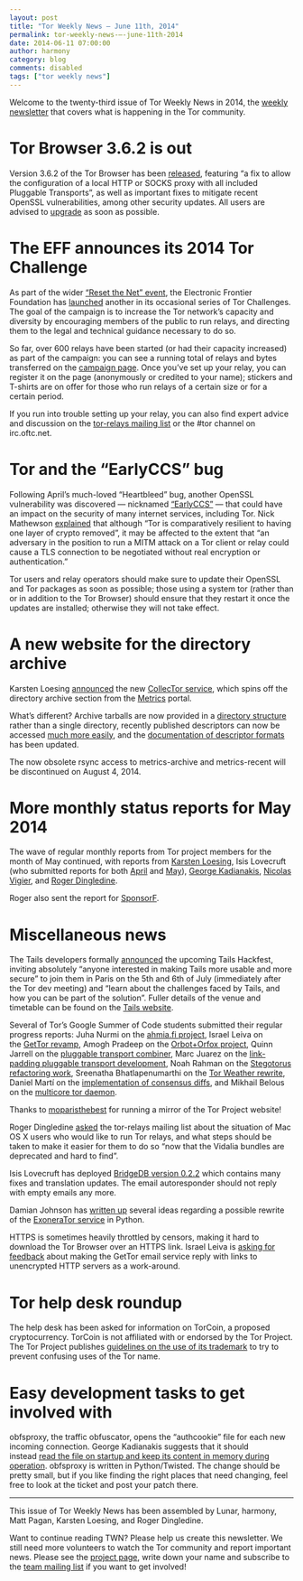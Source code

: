 ```yaml
---
layout: post
title: "Tor Weekly News — June 11th, 2014"
permalink: tor-weekly-news-—-june-11th-2014
date: 2014-06-11 07:00:00
author: harmony
category: blog
comments: disabled
tags: ["tor weekly news"]
---
```


Welcome to the twenty-third issue of Tor Weekly News in 2014, the [weekly newsletter](https://lists.torproject.org/cgi-bin/mailman/listinfo/tor-news) that covers what is happening in the Tor community.

Tor Browser 3.6.2 is out
========================

Version 3.6.2 of the Tor Browser has been [released](https://blog.torproject.org/blog/tor-browser-362-released), featuring “a fix to allow the configuration of a local HTTP or SOCKS proxy with all included Pluggable Transports”, as well as important fixes to mitigate recent OpenSSL vulnerabilities, among other security updates. All users are advised to [upgrade](https://www.torproject.org/download/download-easy.html) as soon as possible.

The EFF announces its 2014 Tor Challenge
========================================

As part of the wider [“Reset the Net” event](https://blog.torproject.org/blog/reset-net), the Electronic Frontier Foundation has [launched](https://blog.torproject.org/blog/tor-challenge-2014) another in its occasional series of Tor Challenges. The goal of the campaign is to increase the Tor network’s capacity and diversity by encouraging members of the public to run relays, and directing them to the legal and technical guidance necessary to do so.

So far, over 600 relays have been started (or had their capacity increased) as part of the campaign: you can see a running total of relays and bytes transferred on the [campaign page](https://www.eff.org/torchallenge/). Once you’ve set up your relay, you can register it on the page (anonymously or credited to your name); stickers and T-shirts are on offer for those who run relays of a certain size or for a certain period.

If you run into trouble setting up your relay, you can also find expert advice and discussion on the [tor-relays mailing list](https://lists.torproject.org/cgi-bin/mailman/listinfo/tor-relays) or the \#tor channel on irc.oftc.net.

Tor and the “EarlyCCS” bug
==========================

Following April’s much-loved “Heartbleed” bug, another OpenSSL vulnerability was discovered — nicknamed [“EarlyCCS”](http://ccsinjection.lepidum.co.jp/) — that could have an impact on the security of many internet services, including Tor. Nick Mathewson [explained](https://lists.torproject.org/pipermail/tor-talk/2014-June/033161.html) that although “Tor is comparatively resilient to having one layer of crypto removed”, it may be affected to the extent that “an adversary in the position to run a MITM attack on a Tor client or relay could cause a TLS connection to be negotiated without real encryption or authentication.”

Tor users and relay operators should make sure to update their OpenSSL and Tor packages as soon as possible; those using a system tor (rather than or in addition to the Tor Browser) should ensure that they restart it once the updates are installed; otherwise they will not take effect.

A new website for the directory archive
=======================================

Karsten Loesing [announced](https://lists.torproject.org/pipermail/tor-dev/2014-June/006942.html) the new [CollecTor service](https://collector.torproject.org/), which spins off the directory archive section from the [Metrics](https://metrics.torproject.org/) portal.

What’s different? Archive tarballs are now provided in a [directory structure](https://collector.torproject.org/archive/) rather than a single directory, recently published descriptors can now be accessed [much more easily](https://collector.torproject.org/recent/), and the [documentation of descriptor formats](https://collector.torproject.org/formats.html) has been updated.

The now obsolete rsync access to metrics-archive and metrics-recent will be discontinued on August 4, 2014.

More monthly status reports for May 2014
========================================

The wave of regular monthly reports from Tor project members for the month of May continued, with reports from [Karsten Loesing](https://lists.torproject.org/pipermail/tor-reports/2014-June/000551.html), Isis Lovecruft (who submitted reports for both [April](https://lists.torproject.org/pipermail/tor-reports/2014-June/000553.html) and [May](https://lists.torproject.org/pipermail/tor-reports/2014-June/000552.html)), [George Kadianakis](https://lists.torproject.org/pipermail/tor-reports/2014-June/000554.html), [Nicolas Vigier](https://lists.torproject.org/pipermail/tor-reports/2014-June/000556.html), and [Roger Dingledine](https://lists.torproject.org/pipermail/tor-reports/2014-June/000559.html).

Roger also sent the report for [SponsorF](https://lists.torproject.org/pipermail/tor-reports/2014-June/000558.html).

Miscellaneous news
==================

The Tails developers formally [announced](https://tails.boum.org/news/Join_us_at_the_Tails_HackFest_2014/) the upcoming Tails Hackfest, inviting absolutely “anyone interested in making Tails more usable and more secure” to join them in Paris on the 5th and 6th of July (immediately after the Tor dev meeting) and “learn about the challenges faced by Tails, and how you can be part of the solution”. Fuller details of the venue and timetable can be found on the [Tails website](https://tails.boum.org/blueprint/HackFest_2014_Paris/).

Several of Tor’s Google Summer of Code students submitted their regular progress reports: Juha Nurmi on the [ahmia.fi project](https://lists.torproject.org/pipermail/tor-reports/2014-June/000555.html), Israel Leiva on the [GetTor revamp](https://lists.torproject.org/pipermail/tor-dev/2014-June/006959.html), Amogh Pradeep on the [Orbot+Orfox project](https://lists.torproject.org/pipermail/tor-dev/2014-June/006960.html), Quinn Jarrell on the [pluggable transport combiner](https://lists.torproject.org/pipermail/tor-dev/2014-June/006961.html), Marc Juarez on the [link-padding pluggable transport development](https://lists.torproject.org/pipermail/tor-reports/2014-June/000557.html), Noah Rahman on the [Stegotorus refactoring work](https://lists.torproject.org/pipermail/tor-dev/2014-June/006962.html), Sreenatha Bhatlapenumarthi on the [Tor Weather rewrite](https://lists.torproject.org/pipermail/tor-dev/2014-June/006964.html), Daniel Martí on the [implementation of consensus diffs](https://lists.torproject.org/pipermail/tor-dev/2014-June/006966.html), and Mikhail Belous on the [multicore tor daemon](https://lists.torproject.org/pipermail/tor-dev/2014-June/006984.html).

Thanks to [moparisthebest](https://lists.torproject.org/pipermail/tor-mirrors/2014-June/000612.html) for running a mirror of the Tor Project website!

Roger Dingledine [asked](https://lists.torproject.org/pipermail/tor-relays/2014-June/004642.html) the tor-relays mailing list about the situation of Mac OS X users who would like to run Tor relays, and what steps should be taken to make it easier for them to do so “now that the Vidalia bundles are deprecated and hard to find”.

Isis Lovecruft has deployed [BridgeDB version 0.2.2](https://gitweb.torproject.org/bridgedb.git/blob_plain/cb8b01bc:/CHANGELOG) which contains many fixes and translation updates. The email autoresponder should not reply with empty emails any more.

Damian Johnson has [written up](https://lists.torproject.org/pipermail/tor-dev/2014-June/006970.html) several ideas regarding a possible rewrite of the [ExoneraTor service](https://exonerator.torproject.org/) in Python.

HTTPS is sometimes heavily throttled by censors, making it hard to download the Tor Browser over an HTTPS link. Israel Leiva is [asking for feedback](https://lists.torproject.org/pipermail/tor-dev/2014-June/006977.html) about making the GetTor email service reply with links to unencrypted HTTP servers as a work-around.

Tor help desk roundup
=====================

The help desk has been asked for information on TorCoin, a proposed cryptocurrency. TorCoin is not affiliated with or endorsed by the Tor Project. The Tor Project publishes [guidelines on the use of its trademark](https://www.torproject.org/docs/trademark-faq.html.en) to try to prevent confusing uses of the Tor name.

Easy development tasks to get involved with
===========================================

obfsproxy, the traffic obfuscator, opens the “authcookie” file for each new incoming connection. George Kadianakis suggests that it should instead [read the file on startup and keep its content in memory during operation](https://bugs.torproject.org/9822). obfsproxy is written in Python/Twisted. The change should be pretty small, but if you like finding the right places that need changing, feel free to look at the ticket and post your patch there.

* * * * *

This issue of Tor Weekly News has been assembled by Lunar, harmony, Matt Pagan, Karsten Loesing, and Roger Dingledine.

Want to continue reading TWN? Please help us create this newsletter. We still need more volunteers to watch the Tor community and report important news. Please see the [project page](https://trac.torproject.org/projects/tor/wiki/TorWeeklyNews), write down your name and subscribe to the [team mailing list](https://lists.torproject.org/cgi-bin/mailman/listinfo/news-team) if you want to get involved!
